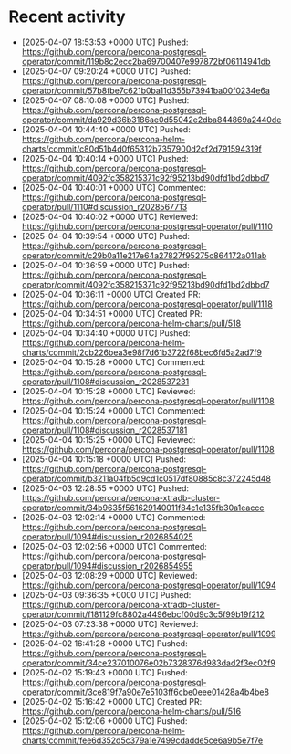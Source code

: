 # Recent activity

* [2025-04-07 18:53:53 +0000 UTC] Pushed: https://github.com/percona/percona-postgresql-operator/commit/119b8c2ecc2ba69700407e997872bf06114941db
* [2025-04-07 09:20:24 +0000 UTC] Pushed: https://github.com/percona/percona-postgresql-operator/commit/57b8fbe7c621b0ba11d355b73941ba00f0234e6a
* [2025-04-07 08:10:08 +0000 UTC] Pushed: https://github.com/percona/percona-postgresql-operator/commit/da929d36b3186ae0d55042e2dba844869a2440de
* [2025-04-04 10:44:40 +0000 UTC] Pushed: https://github.com/percona/percona-helm-charts/commit/c80d51b4d0f65312b7357900d2cf2d791594319f
* [2025-04-04 10:40:14 +0000 UTC] Pushed: https://github.com/percona/percona-postgresql-operator/commit/4092fc358215371c92f95213bd90dfd1bd2dbbd7
* [2025-04-04 10:40:01 +0000 UTC] Commented: https://github.com/percona/percona-postgresql-operator/pull/1110#discussion_r2028567713
* [2025-04-04 10:40:02 +0000 UTC] Reviewed: https://github.com/percona/percona-postgresql-operator/pull/1110
* [2025-04-04 10:39:54 +0000 UTC] Pushed: https://github.com/percona/percona-postgresql-operator/commit/c29b0a11e217e64a27827f95275c864172a011ab
* [2025-04-04 10:36:59 +0000 UTC] Pushed: https://github.com/percona/percona-postgresql-operator/commit/4092fc358215371c92f95213bd90dfd1bd2dbbd7
* [2025-04-04 10:36:11 +0000 UTC] Created PR: https://github.com/percona/percona-postgresql-operator/pull/1118
* [2025-04-04 10:34:51 +0000 UTC] Created PR: https://github.com/percona/percona-helm-charts/pull/518
* [2025-04-04 10:34:40 +0000 UTC] Pushed: https://github.com/percona/percona-helm-charts/commit/2cb226bea3e98f7d61b3722f68bec6fd5a2ad7f9
* [2025-04-04 10:15:28 +0000 UTC] Commented: https://github.com/percona/percona-postgresql-operator/pull/1108#discussion_r2028537231
* [2025-04-04 10:15:28 +0000 UTC] Reviewed: https://github.com/percona/percona-postgresql-operator/pull/1108
* [2025-04-04 10:15:24 +0000 UTC] Commented: https://github.com/percona/percona-postgresql-operator/pull/1108#discussion_r2028537181
* [2025-04-04 10:15:25 +0000 UTC] Reviewed: https://github.com/percona/percona-postgresql-operator/pull/1108
* [2025-04-04 10:15:18 +0000 UTC] Pushed: https://github.com/percona/percona-postgresql-operator/commit/b3211a04fb5d9cd1c0517df80885c8c372245d48
* [2025-04-03 12:28:55 +0000 UTC] Pushed: https://github.com/percona/percona-xtradb-cluster-operator/commit/34b9635f561629140011f84c1e135fb30a1eaccc
* [2025-04-03 12:02:14 +0000 UTC] Commented: https://github.com/percona/percona-postgresql-operator/pull/1094#discussion_r2026854025
* [2025-04-03 12:02:56 +0000 UTC] Commented: https://github.com/percona/percona-postgresql-operator/pull/1094#discussion_r2026854955
* [2025-04-03 12:08:29 +0000 UTC] Reviewed: https://github.com/percona/percona-postgresql-operator/pull/1094
* [2025-04-03 09:36:35 +0000 UTC] Pushed: https://github.com/percona/percona-xtradb-cluster-operator/commit/f181129fc8802a4496ebcf00d9c3c5f99b19f212
* [2025-04-03 07:23:38 +0000 UTC] Reviewed: https://github.com/percona/percona-postgresql-operator/pull/1099
* [2025-04-02 16:41:28 +0000 UTC] Pushed: https://github.com/percona/percona-postgresql-operator/commit/34ce237010076e02b7328376d983dad2f3ec02f9
* [2025-04-02 15:19:43 +0000 UTC] Pushed: https://github.com/percona/percona-postgresql-operator/commit/3ce819f7a90e7e5103ff6cbe0eee01428a4b4be8
* [2025-04-02 15:16:42 +0000 UTC] Created PR: https://github.com/percona/percona-helm-charts/pull/516
* [2025-04-02 15:12:06 +0000 UTC] Pushed: https://github.com/percona/percona-helm-charts/commit/fee6d352d5c379a1e7499cdadde5ce6a9b5e7f7e
